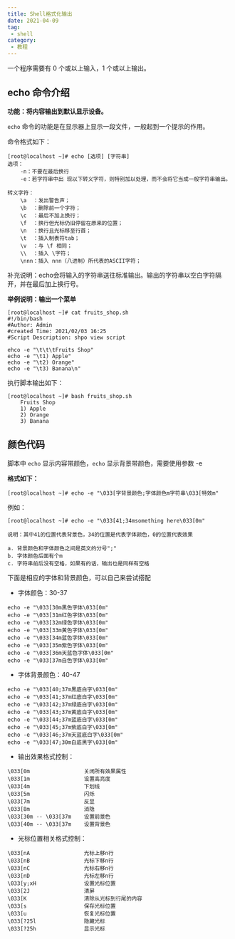 ```yaml
---
title: Shell格式化输出
date: 2021-04-09
tag:
 - shell
category: 
 - 教程
---
```


一个程序需要有 0 个或以上输入，1 个或以上输出。

## echo 命令介绍

**功能：将内容输出到默认显示设备。**

`echo` 命令的功能是在显示器上显示一段文件，一般起到一个提示的作用。

命令格式如下：

```shell
[root@localhost ~]# echo [选项] [字符串]
选项：
	-n：不要在最后换行
	-e：若字符串中出 现以下转义字符，则特别加以处理，而不会将它当成一般字符串输出。
	
转义字符：
	\a	：发出警告声；
	\b	：删除前一个字符；
	\c	：最后不加上换行；
	\f	：换行但光标仍旧停留在原来的位置；
	\n	：换行且光标移至行首；
	\t	：插入制表符tab；
	\v	：与 \f 相同；
	\\	：插入 \字符；
	\nnn：插入 nnn（八进制）所代表的ASCII字符；
```

补充说明：echo会将输入的字符串送往标准输出。输出的字符串以空白字符隔开，并在最后加上换行号。

**举例说明：输出一个菜单**

```shell
[root@localhost ~]# cat fruits_shop.sh
#!/bin/bash
#Author: Admin
#created Time: 2021/02/03 16:25
#Script Description: shpo view script

ehco -e "\t\t\tFruits Shop"
echo -e "\t1) Apple"
echo -e "\t2) Orange"
echo -e "\t3) Banana\n"
```

执行脚本输出如下：

```shell
[root@localhost ~]# bash fruits_shop.sh
	Fruits Shop
	1) Apple
	2) Orange
	3) Banana
```

## 颜色代码

脚本中 `echo` 显示内容带颜色，`echo` 显示背景带颜色，需要使用参数 -e

**格式如下：**

```shell
[root@localhost ~]# echo -e "\033[字背景颜色;字体颜色m字符串\033[特效m"
```

例如：

```shell
[root@localhost ~]# echo -e "\033[41;34msomething here\033[0m"

说明：其中41的位置代表背景色，34的位置是代表字体颜色，0的位置代表效果

a. 背景颜色和字体颜色之间是英文的分号";"
b. 字体颜色后面有个m
c. 字符串前后没有空格，如果有的话，输出也是同样有空格
```


下面是相应的字体和背景颜色，可以自己来尝试搭配

- 字体颜色：30-37

```shell
echo -e "\033[30m黑色字体\033[0m"
echo -e "\033[31m红色字体\033[0m"
echo -e "\033[32m绿色字体\033[0m"
echo -e "\033[33m黄色字体\033[0m"
echo -e "\033[34m蓝色字体\033[0m"
echo -e "\033[35m紫色字体\033[0m"
echo -e "\033[36m天蓝色字体\033[0m"
echo -e "\033[37m白色字体\033[0m"
```

- 字体背景颜色：40-47

```shell
echo -e "\033[40;37m黑底白字\033[0m"
echo -e "\033[41;37m红底白字\033[0m"
echo -e "\033[42;37m绿底白字\033[0m"
echo -e "\033[43;37m黄底白字\033[0m"
echo -e "\033[44;37m蓝底白字\033[0m"
echo -e "\033[45;37m紫底白字\033[0m"
echo -e "\033[46;37m天蓝底白字\033[0m"
echo -e "\033[47;30m白底黑字\033[0m"
```

- 输出效果格式控制：

```shell
\033[0m					关闭所有效果属性
\033[1m					设置高亮度
\033[4m					下划线
\033[5m					闪烁
\033[7m					反显
\033[8m					消隐
\033[30m -- \033[37m	设置前景色
\033[40m -- \033[37m	设置背景色
```

- 光标位置相关格式控制：

```shell
\033[nA					光标上移n行
\033[nB					光标下移n行
\033[nC					光标右移n行
\033[nD					光标左移n行
\033[y;xH				设置光标位置
\033[2J					清屏
\033[K					清除从光标到行尾的内容
\033[s					保存光标位置
\033[u					恢复光标位置
\033[?25l				隐藏光标
\033[?25h				显示光标
```

